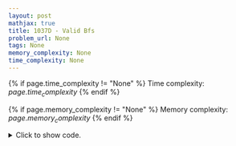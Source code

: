 ```yaml
---
layout: post
mathjax: true
title: 1037D - Valid Bfs
problem_url: None
tags: None
memory_complexity: None
time_complexity: None
---
```




{% if page.time_complexity != "None" %}
Time complexity: ${{ page.time_complexity }}$
{% endif %}

{% if page.memory_complexity != "None" %}
Memory complexity: ${{ page.memory_complexity }}$
{% endif %}

<details>
<summary>
<p style="display:inline">Click to show code.</p>
</summary>
```cpp
{% raw %}
using namespace std;
int const NMAX = 2e5 + 11;
int n, a[NMAX];
set<int> g[NMAX];
bool bfs_check(void)
{
    int i = 0;
    queue<int> q;
    g[0].insert(1), g[1].insert(0);
    q.push(0);
    while (not q.empty())
    {
        auto p = q.front();
        q.pop();
        while (i < n and g[p].find(a[i]) != g[p].end())
            q.push(a[i++]);
    }
    return i == n;
}
int main(void)
{
    cin >> n;
    for (int i = 0; i < n - 1; ++i)
    {
        int u, v;
        cin >> u >> v;
        g[u].insert(v);
        g[v].insert(u);
    }
    for (int i = 0; i < n; ++i)
        cin >> a[i];
    cout << (bfs_check() ? "Yes" : "No") << endl;
    return 0;
}

{% endraw %}
```
</details>

